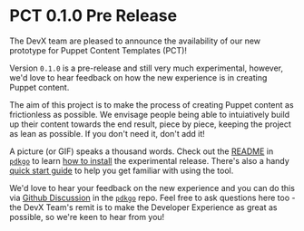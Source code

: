# PCT 0.1.0 Pre Release

The DevX team are pleased to announce the availability of our new prototype for Puppet Content Templates (PCT)!

Version `0.1.0` is a pre-release and still very much experimental, however, we'd love to hear feedback on how the new experience is in creating Puppet content.

The aim of this project is to make the process of creating Puppet content as frictionless as possible.
We envisage people being able to intuiatively build up their content towards the end result, piece by piece, keeping the project as lean as possible. If you don't need it, don't add it!

A picture (or GIF) speaks a thousand words.
Check out the [README](https://github.com/puppetlabs/pdkgo/blob/main/README.md) in [`pdkgo`](https://github.com/puppetlabs/pdkgo) to learn [how to install](https://github.com/puppetlabs/pdkgo/blob/main/README.md#installing) the experimental release.
There's also a handy [quick start guide](https://github.com/puppetlabs/pdkgo/blob/main/README.md#quick-start-guide) to help you get familiar with using the tool.

We'd love to hear your feedback on the new experience and you can do this via [Github Discussion](https://github.com/puppetlabs/pdkgo/discussions) in the [`pdkgo`](https://github.com/puppetlabs/pdkgo) repo.
Feel free to ask questions here too - the DevX Team's remit is to make the Developer Experience as great as possible, so we're keen to hear from you!